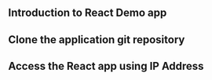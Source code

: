 ## Introduction to React Demo app 

## Clone the application git repository

## Access the React app using IP Address

